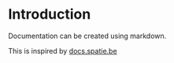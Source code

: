 # Introduction

Documentation can be created using markdown.

This is inspired by [docs.spatie.be](https://docs.spatie.be/)